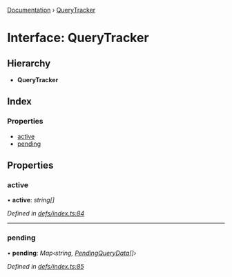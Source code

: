 [Documentation](../README.md) › [QueryTracker](querytracker.md)

# Interface: QueryTracker

## Hierarchy

* **QueryTracker**

## Index

### Properties

* [active](querytracker.md#active)
* [pending](querytracker.md#pending)

## Properties

###  active

• **active**: *string[]*

*Defined in [defs/index.ts:84](https://github.com/badbatch/graphql-box/blob/7974018/packages/client/src/defs/index.ts#L84)*

___

###  pending

• **pending**: *Map‹string, [PendingQueryData](pendingquerydata.md)[]›*

*Defined in [defs/index.ts:85](https://github.com/badbatch/graphql-box/blob/7974018/packages/client/src/defs/index.ts#L85)*
